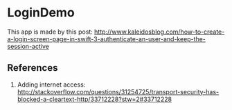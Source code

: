 # LoginDemo

This app is made by this post: http://www.kaleidosblog.com/how-to-create-a-login-screen-page-in-swift-3-authenticate-an-user-and-keep-the-session-active


## References

1. Adding internet access: http://stackoverflow.com/questions/31254725/transport-security-has-blocked-a-cleartext-http/33712228?stw=2#33712228
